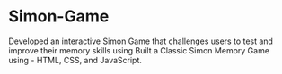 # Simon-Game
Developed an interactive Simon Game that challenges users to test and improve their memory skills using Built a Classic Simon Memory Game using - HTML, CSS, and JavaScript.
